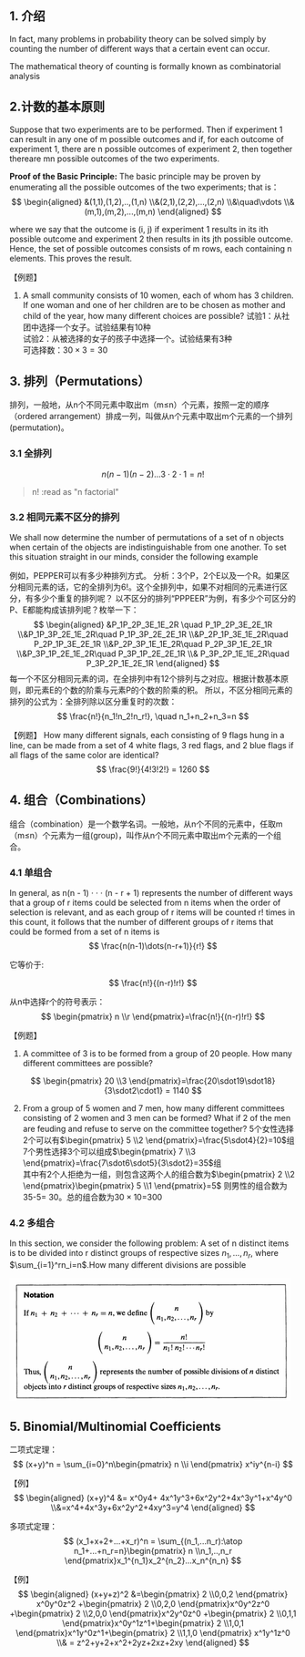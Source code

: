 ## 1. 介绍
In fact, many problems in probability theory can be solved simply by counting the number of different ways that a certain event can occur. 

The mathematical theory of counting is formally known as combinatorial analysis

## 2.计数的基本原则
Suppose that two experiments are to be performed. Then if experiment 1 can result in any one of m possible outcomes and if, for each outcome of experiment 1, there are n possible outcomes of experiment 2, then together thereare mn possible outcomes of the two experiments.

**Proof of the Basic Principle:** The basic principle may be proven by enumerating all the possible outcomes of the two experiments; that is：
$$
\begin{aligned}
&(1,1),(1,2),..,(1,n)
\\&(2,1),(2,2),...,(2,n)
\\&\quad\vdots
\\&(m,1),(m,2),...,(m,n)
\end{aligned}
$$

where we say that the outcome is (i, j) if experiment 1 results in its ith possible outcome and experiment 2 then results in its jth possible outcome. Hence, the set of possible outcomes consists of m rows, each containing n elements. This proves the result.

【例题】
1. A small community consists of 10 women, each of whom has 3 children. If one woman and one of her children are to be chosen as mother and child of the year, how many different choices are possible?
 试验1：从社团中选择一个女子。试验结果有10种\
 试验2：从被选择的女子的孩子中选择一个。试验结果有3种\
 可选择数：$30\times3= 30$
## 3. 排列（Permutations）
排列，一般地，从n个不同元素中取出m（m≤n）个元素，按照一定的顺序（ordered arrangement）排成一列，叫做从n个元素中取出m个元素的一个排列(permutation)。

### 3.1 全排列

$$n(n-1)(n-2)...3\cdot2\cdot1=n!$$

> n! :read as "n factorial" 

### 3.2 相同元素不区分的排列

We shall now determine the number of permutations of a set of n objects when
certain of the objects are indistinguishable from one another. To set this situation
straight in our minds, consider the following example

例如，PEPPER可以有多少种排列方式。
分析：3个P，2个E以及一个R。如果区分相同元素的话，它的全排列为6!。这个全排列中，如果不对相同的元素进行区分，有多少个重复的排列呢？
以不区分的排列“PPPEER”为例，有多少个可区分的P、E都能构成该排列呢？枚举一下：
$$
\begin{aligned}
    &P_1P_2P_3E_1E_2R \quad P_1P_2P_3E_2E_1R
    \\&P_1P_3P_2E_1E_2R\quad P_1P_3P_2E_2E_1R
    \\&P_2P_1P_3E_1E_2R\quad P_2P_1P_3E_2E_1R
    \\&P_2P_3P_1E_1E_2R\quad P_2P_3P_1E_2E_1R
    \\&P_3P_1P_2E_1E_2R\quad P_3P_1P_2E_2E_1R
    \\& P_3P_2P_1E_1E_2R\quad P_3P_2P_1E_2E_1R
\end{aligned}
$$
每一个不区分相同元素的词，在全排列中有12个排列与之对应。根据计数基本原则，即元素E的个数的阶乘与元素P的个数的阶乘的积。
所以，不区分相同元素的排列的公式为：全排列除以区分重复时的次数：
$$
\frac{n!}{n_1!n_2!n_r!}, \quad n_1+n_2+n_3=n
$$

【例题】
How many different signals, each consisting of 9 flags hung in a line, can be made from a set of 4 white flags, 3 red flags, and 2 blue flags if all flags of the same color are identical?
$$
\frac{9!}{4!3!2!} = 1260
$$
## 4. 组合（Combinations）

组合（combination）是一个数学名词。一般地，从n个不同的元素中，任取m（m≤n）个元素为一组(group)，叫作从n个不同元素中取出m个元素的一个组合。
### 4.1 单组合
In general, as n(n - 1) · · · (n - r + 1) represents the number of different ways that a group of r items could be selected from n items when the order of selection is relevant, and as each group of r items will be counted r! times in this count, it follows that the number of different groups of r items that could be formed from a set of n items is
$$
\frac{n(n-1)\dots(n-r+1)}{r!}
$$

它等价于:

$$
\frac{n!}{(n-r)!r!}
$$

从n中选择r个的符号表示：
$$
\begin{pmatrix}
    n
    \\r
\end{pmatrix}=\frac{n!}{(n-r)!r!}
$$

【例题】
1. A committee of 3 is to be formed from a group of 20 people. How many different committees are possible?

$$
\begin{pmatrix}
    20
    \\3
\end{pmatrix}=\frac{20\sdot19\sdot18}{3\sdot2\cdot1} = 1140
$$

2. From a group of 5 women and 7 men, how many different committees consisting of 2 women and 3 men can be formed? What if 2 of the men are feuding and refuse to serve on the committee together?
 5个女性选择2个可以有$\begin{pmatrix}
     5
     \\2
 \end{pmatrix}=\frac{5\sdot4}{2}=10$组\
 7个男性选择3个可以组成$\begin{pmatrix}
     7
     \\3
 \end{pmatrix}=\frac{7\sdot6\sdot5}{3\sdot2}=35$组\
 其中有2个人拒绝为一组，则包含这两个人的组合数为$\begin{pmatrix}
     2
     \\2
 \end{pmatrix}\begin{pmatrix}
     5
     \\1
 \end{pmatrix}=5$
 则男性的组合数为35-5= 30。总的组合数为$30\times10$=300
### 4.2 多组合
In this section, we consider the following problem: A set of n distinct items is to be divided into r distinct groups of respective sizes $n_1, . .. ,n_r,$ where $\sum_{i=1}^rn_i=n$.How many different divisions are possible

![](https://raw.githubusercontent.com/fray-hao/images/master/20190417090924.png)

## 5. Binomial/Multinomial Coefficients

 二项式定理：
 $$
 (x+y)^n = \sum_{i=0}^n\begin{pmatrix}
     n
     \\i
 \end{pmatrix} x^iy^{n-i}
 $$

【例】 
$$
\begin{aligned}
    (x+y)^4 &= x^0y4+ 4x^1y^3+6x^2y^2+4x^3y^1+x^4y^0
    \\&=x^4+4x^3y+6x^2y^2+4xy^3=y^4
\end{aligned}
$$

多项式定理：
$$
(x_1+x+2+...+x_r)^n = \sum_{(n_1,...n_r):\atop n_1+...+n_r=n}\begin{pmatrix}
    n
    \\n_1,..,n_r
\end{pmatrix}x_1^{n_1}x_2^{n_2}...x_n^{n_n}
$$

【例】
$$
\begin{aligned}
    (x+y+z)^2 &=\begin{pmatrix}
        2
        \\0,0,2
    \end{pmatrix} x^0y^0z^2
    +\begin{pmatrix}
        2
        \\0,2,0
    \end{pmatrix}x^0y^2z^0
    +\begin{pmatrix}
        2
        \\2,0,0
    \end{pmatrix}x^2y^0z^0 
    +\begin{pmatrix}
        2
        \\0,1,1
    \end{pmatrix}x^0y^1z^1+\begin{pmatrix}
        2
        \\1,0,1
    \end{pmatrix}x^1y^0z^1+\begin{pmatrix}
        2
        \\1,1,0
    \end{pmatrix} x^1y^1z^0
    \\& = z^2+y+2+x^2+2yz+2xz+2xy
\end{aligned}
$$

